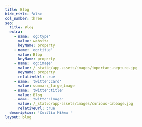 ```yaml
---
title: Blog
hide_title: false
col_number: three
seo:
  title: Blog
  extra:
    - name: 'og:type'
      value: website
      keyName: property
    - name: 'og:title'
      value: Blog
      keyName: property
    - name: 'og:image'
      value: /_static/app-assets/images/important-neptune.jpg
      keyName: property
      relativeUrl: true
    - name: 'twitter:card'
      value: summary_large_image
    - name: 'twitter:title'
      value: Blog
    - name: 'twitter:image'
      value: /_static/app-assets/images/curious-cabbage.jpg
      relativeUrl: true
  description: 'Cecilia Mitma '
layout: blog
---
```

